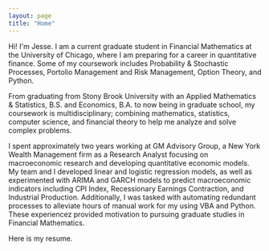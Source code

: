 ```yaml
---
layout: page
title: "Home"
---
```

Hi! I'm Jesse. I am a current graduate student in Financial Mathematics at the University of Chicago, where I am preparing for a career in quantitative finance. Some of my coursework includes Probability & Stochastic Processes, Portolio Management and Risk Management, Option Theory, and Python.

From graduating from Stony Brook University with an Applied Mathematics & Statistics, B.S. and Economics, B.A. to now being in graduate school, my coursework is multidisciplinary; combining mathematics, statistics, computer science, and financial theory to help me analyze and solve complex problems.

I spent approximately two years working at GM Advisory Group, a New York Wealth Management firm as a Research Analyst focusing on macroeconomic research and developing quantitative economic models. My team and I developed linear and logistic regression models, as well as experimented with ARIMA and GARCH models to predict macroeconomic indicators including CPI Index, Recessionary Earnings Contraction, and Industrial Production. Additionally, I was tasked with automating redundant processes to alleviate hours of manual work for my using VBA and Python. These experiencez provided motivation to pursuing graduate studies in Financial Mathematics.

Here is my resume.
